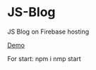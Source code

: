 # JS-Blog
JS Blog on Firebase hosting

[Demo](https://miv-blog.firebaseapp.com/)

For start:
npm i
nmp start
